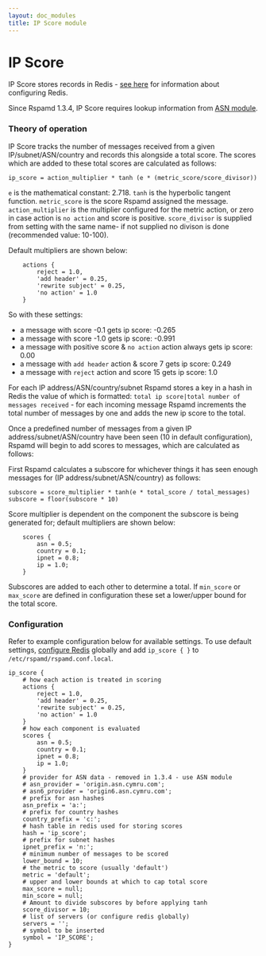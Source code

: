 ```yaml
---
layout: doc_modules
title: IP Score module
---
```


# IP Score

IP Score stores records in Redis - [see here](/doc/configuration/redis.html) for information about configuring Redis.

Since Rspamd 1.3.4, IP Score requires lookup information from [ASN module](/doc/modules/asn.html).

### Theory of operation

IP Score tracks the number of messages received from a given IP/subnet/ASN/country and records this alongside a total score. The scores which are added to these total scores are calculated as follows:

~~~
ip_score = action_multiplier * tanh (e * (metric_score/score_divisor))
~~~

`e` is the mathematical constant: 2.718.
`tanh` is the hyperbolic tangent function.
`metric_score` is the score Rspamd assigned the message.
`action_multiplier` is the multiplier configured for the metric action, or zero in case action is `no action` and score is positive.
`score_divisor` is supplied from setting with the same name- if not supplied no divison is done (recommended value: 10-100).

Default multipliers are shown below:

~~~ucl
	actions {
		reject = 1.0,
		'add header' = 0.25,
		'rewrite subject' = 0.25,
		'no action' = 1.0
	}
~~~

So with these settings:

- a message with score -0.1 gets ip score: -0.265
- a message with score -1.0 gets ip score: -0.991
- a message with positive score & `no action` action always gets ip score: 0.00
- a message with `add header` action & score 7 gets ip score: 0.249
- a message with `reject` action and score 15 gets ip score: 1.0

For each IP address/ASN/country/subnet Rspamd stores a key in a hash in Redis the value of which is formatted: `total ip score|total number of messages received` - for each incoming message Rspamd increments the total number of messages by one and adds the new ip score to the total.

Once a predefined number of messages from a given IP address/subnet/ASN/country have been seen (10 in default configuration), Rspamd will begin to add scores to messages, which are calculated as follows:

First Rspamd calculates a subscore for whichever things it has seen enough messages for (IP address/subnet/ASN/country) as follows:

~~~
subscore = score_multiplier * tanh(e * total_score / total_messages)
subscore = floor(subscore * 10)
~~~

Score multiplier is dependent on the component the subscore is being generated for; default multipliers are shown below:

~~~ucl
	scores {
		asn = 0.5;
		country = 0.1;
		ipnet = 0.8;
		ip = 1.0;
	}
~~~

Subscores are added to each other to determine a total. If `min_score` or `max_score` are defined in configuration these set a lower/upper bound for the total score.

### Configuration

Refer to example configuration below for available settings. To use default settings, [configure Redis](/doc/configuration/redis.html) globally and add `ip_score { }` to `/etc/rspamd/rspamd.conf.local`.

~~~ucl
ip_score {
	# how each action is treated in scoring
	actions {
		reject = 1.0,
		'add header' = 0.25,
		'rewrite subject' = 0.25,
		'no action' = 1.0
	}
	# how each component is evaluated
	scores {
		asn = 0.5;
		country = 0.1;
		ipnet = 0.8;
		ip = 1.0;
	}
	# provider for ASN data - removed in 1.3.4 - use ASN module
	# asn_provider = 'origin.asn.cymru.com';
	# asn6_provider = 'origin6.asn.cymru.com';
	# prefix for asn hashes
	asn_prefix = 'a:';
	# prefix for country hashes
	country_prefix = 'c:';
	# hash table in redis used for storing scores
	hash = 'ip_score';
	# prefix for subnet hashes
	ipnet_prefix = 'n:';
	# minimum number of messages to be scored
	lower_bound = 10;
	# the metric to score (usually 'default')
	metric = 'default';
	# upper and lower bounds at which to cap total score
	max_score = null;
	min_score = null;
	# Amount to divide subscores by before applying tanh
	score_divisor = 10;
	# list of servers (or configure redis globally)
	servers = '';
	# symbol to be inserted
	symbol = 'IP_SCORE';
}
~~~
